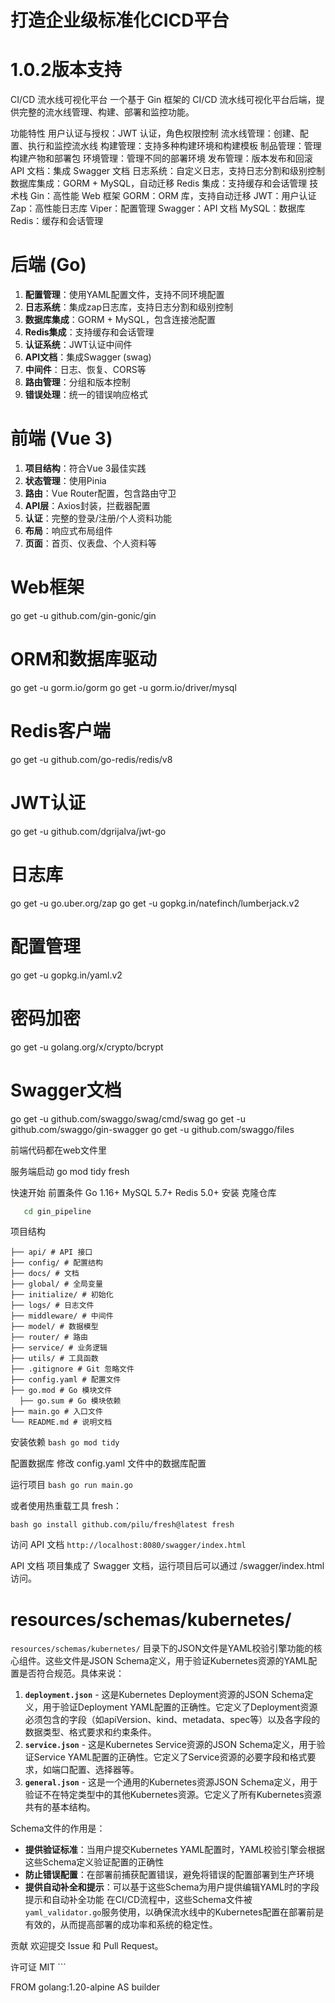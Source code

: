 # 打造企业级标准化CICD平台

# 1.0.2版本支持

CI/CD 流水线可视化平台
一个基于 Gin 框架的 CI/CD 流水线可视化平台后端，提供完整的流水线管理、构建、部署和监控功能。

功能特性
  用户认证与授权：JWT 认证，角色权限控制
  流水线管理：创建、配置、执行和监控流水线
  构建管理：支持多种构建环境和构建模板
  制品管理：管理构建产物和部署包
  环境管理：管理不同的部署环境
  发布管理：版本发布和回滚
  API 文档：集成 Swagger 文档
  日志系统：自定义日志，支持日志分割和级别控制
  数据库集成：GORM + MySQL，自动迁移
  Redis 集成：支持缓存和会话管理
技术栈
  Gin：高性能 Web 框架
  GORM：ORM 库，支持自动迁移
  JWT：用户认证
  Zap：高性能日志库
  Viper：配置管理
  Swagger：API 文档
  MySQL：数据库
  Redis：缓存和会话管理

# 后端 (Go)

1. **配置管理**：使用YAML配置文件，支持不同环境配置
2. **日志系统**：集成zap日志库，支持日志分割和级别控制
3. **数据库集成**：GORM + MySQL，包含连接池配置
4. **Redis集成**：支持缓存和会话管理
5. **认证系统**：JWT认证中间件
6. **API文档**：集成Swagger (swag)
7. **中间件**：日志、恢复、CORS等
8. **路由管理**：分组和版本控制
9. **错误处理**：统一的错误响应格式


# 前端 (Vue 3)

1. **项目结构**：符合Vue 3最佳实践
2. **状态管理**：使用Pinia
3. **路由**：Vue Router配置，包含路由守卫
4. **API层**：Axios封装，拦截器配置
5. **认证**：完整的登录/注册/个人资料功能
6. **布局**：响应式布局组件
7. **页面**：首页、仪表盘、个人资料等

# Web框架
go get -u github.com/gin-gonic/gin

# ORM和数据库驱动
go get -u gorm.io/gorm
go get -u gorm.io/driver/mysql

# Redis客户端
go get -u github.com/go-redis/redis/v8

# JWT认证
go get -u github.com/dgrijalva/jwt-go

# 日志库
go get -u go.uber.org/zap
go get -u gopkg.in/natefinch/lumberjack.v2

# 配置管理
go get -u gopkg.in/yaml.v2

# 密码加密
go get -u golang.org/x/crypto/bcrypt

# Swagger文档
go get -u github.com/swaggo/swag/cmd/swag
go get -u github.com/swaggo/gin-swagger
go get -u github.com/swaggo/files

前端代码都在web文件里

服务端启动
go mod tidy
fresh

快速开始
前置条件
Go 1.16+
MySQL 5.7+
Redis 5.0+
安装
克隆仓库
```bash git clone https://github.com/lien0219/pipeline.git
   cd gin_pipeline
```
项目结构
``` gin_pipeline/ 
├── api/ # API 接口
├── config/ # 配置结构
├── docs/ # 文档
├── global/ # 全局变量
├── initialize/ # 初始化
├── logs/ # 日志文件
├── middleware/ # 中间件
├── model/ # 数据模型
├── router/ # 路由
├── service/ # 业务逻辑
├── utils/ # 工具函数
├── .gitignore # Git 忽略文件
├── config.yaml # 配置文件
├── go.mod # Go 模块文件
  ├── go.sum # Go 模块依赖
├── main.go # 入口文件
└── README.md # 说明文档
```
安装依赖
```bash go mod tidy ```

配置数据库
修改 config.yaml 文件中的数据库配置

运行项目
```bash go run main.go ```

或者使用热重载工具 fresh：

```bash go install github.com/pilu/fresh@latest fresh ```

访问 API 文档
``` http://localhost:8080/swagger/index.html ```

API 文档
项目集成了 Swagger 文档，运行项目后可以通过 /swagger/index.html 访问。

# resources/schemas/kubernetes/
`resources/schemas/kubernetes/` 目录下的JSON文件是YAML校验引擎功能的核心组件。这些文件是JSON Schema定义，用于验证Kubernetes资源的YAML配置是否符合规范。具体来说：

1. **`deployment.json`** - 这是Kubernetes Deployment资源的JSON Schema定义，用于验证Deployment YAML配置的正确性。它定义了Deployment资源必须包含的字段（如apiVersion、kind、metadata、spec等）以及各字段的数据类型、格式要求和约束条件。
2. **`service.json`** - 这是Kubernetes Service资源的JSON Schema定义，用于验证Service YAML配置的正确性。它定义了Service资源的必要字段和格式要求，如端口配置、选择器等。
3. **`general.json`** - 这是一个通用的Kubernetes资源JSON Schema定义，用于验证不在特定类型中的其他Kubernetes资源。它定义了所有Kubernetes资源共有的基本结构。

Schema文件的作用是：
- **提供验证标准**：当用户提交Kubernetes YAML配置时，YAML校验引擎会根据这些Schema定义验证配置的正确性
- **防止错误配置**：在部署前捕获配置错误，避免将错误的配置部署到生产环境
- **提供自动补全和提示**：可以基于这些Schema为用户提供编辑YAML时的字段提示和自动补全功能
在CI/CD流程中，这些Schema文件被`yaml_validator.go`服务使用，以确保流水线中的Kubernetes配置在部署前是有效的，从而提高部署的成功率和系统的稳定性。

贡献
欢迎提交 Issue 和 Pull Request。

许可证
MIT ```

FROM golang:1.20-alpine AS builder

